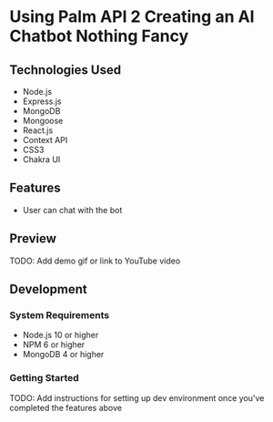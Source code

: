 # Using Palm API 2 Creating an AI Chatbot Nothing Fancy 

## Technologies Used
- Node.js
- Express.js
- MongoDB
- Mongoose
- React.js
- Context API
- CSS3
- Chakra UI

## Features
- User can chat with the bot

## Preview
TODO: Add demo gif or link to YouTube video

## Development
### System Requirements
- Node.js 10 or higher
- NPM 6 or higher
- MongoDB 4 or higher

### Getting Started
TODO: Add instructions for setting up dev environment once you've completed the features above